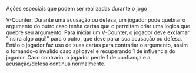 Ações especiais que podem ser realizadas durante o jogo

V-Counter: Durante uma acusação ou defesa, um jogador pode quebrar o argumento do outro caso tenha cartas que o permitam criar uma logica que quebre seu argumento. Para iniciar um V-Counter, o jogador deve exclamar "insira algo aqui!" para o outro, que deve parar sua acusação ou defesa. Então o jogador faz uso de suas cartas para contrariar o argumento, assim o tornando-o invalido caso aplicavel e recuperando 1 de influencia do jogador. Caso contrario, o jogador perde 1 de confiança e a acusação/defesa continua normalmente.
